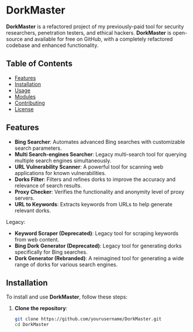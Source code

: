 # DorkMaster

**DorkMaster** is a refactored project of my previously-paid tool for security researchers, penetration testers, and ethical hackers. **DorkMaster** is open-source and available for free on GitHub, with a completely refactored codebase and enhanced functionality.

## Table of Contents

- [Features](#features)
- [Installation](#installation)
- [Usage](#usage)
- [Modules](#modules)
- [Contributing](#contributing)
- [License](#license)

## Features

- **Bing Searcher**: Automates advanced Bing searches with customizable search parameters.
- **Multi Search-engines Searcher**: Legacy multi-search tool for querying multiple search engines simultaneously.
- **URL Vulnerability Scanner**: A powerful tool for scanning web applications for known vulnerabilities.
- **Dorks Filter**: Filters and refines dorks to improve the accuracy and relevance of search results.
- **Proxy Checker**: Verifies the functionality and anonymity level of proxy servers.
- **URL to Keywords**: Extracts keywords from URLs to help generate relevant dorks.

Legacy:
- **Keyword Scraper (Deprecated)**: Legacy tool for scraping keywords from web content.
- **Bing Dork Generator (Deprecated)**: Legacy tool for generating dorks specifically for Bing searches.
- **Dork Generator (Rebranded)**: A reimagined tool for generating a wide range of dorks for various search engines.
## Installation

To install and use **DorkMaster**, follow these steps:

1. **Clone the repository**:
   ```bash
   git clone https://github.com/yourusername/DorkMaster.git
   cd DorkMaster
